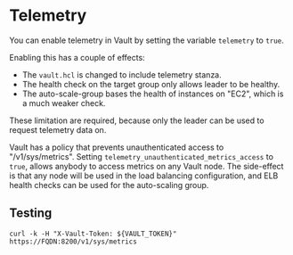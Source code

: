 # Telemetry

You can enable telemetry in Vault by setting the variable `telemetry` to `true`.

Enabling this has a couple of effects:

- The `vault.hcl` is changed to include telemetry stanza.
- The health check on the target group only allows leader to be healthy.
- The auto-scale-group bases the health of instances on "EC2", which is a much weaker check.

These limitation are required, because only the leader can be used to request telemetry data on.

Vault has a policy that prevents unauthenticated access to "/v1/sys/metrics". Setting `telemetry_unauthenticated_metrics_access` to `true`, allows anybody to access metrics on any Vault node. The side-effect is that any node will be used in the load balancing configuration, and ELB health checks can be used for the auto-scaling group.

## Testing

```
curl -k -H "X-Vault-Token: ${VAULT_TOKEN}" https://FQDN:8200/v1/sys/metrics
```
